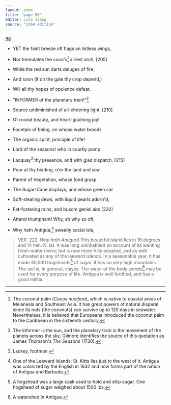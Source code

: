 ```yaml
---
layout: poem
title: "page 98"
editor: Lina Jiang
source: "1764 edition"
---
```



[98]()

- YET the faint breeze oft flags on listless wings,
- Nor tremulates the coco's[^f98n1] airiest arch, [205]
- While the red sun darts deluges of fire;
- And soon \(if on the gale thy crop depend,\)
- Will all thy hopes of opulence defeat.

- "INFORMER of the planetary train!"[^f98n2]
- Source undiminished of all-cheering light, [210]
- Of roseat beauty, and heart-gladning joy!
- Fountain of being, on whose water broods
- The organic spirit, principle of life!
- Lord of the seasons! who in courtly pomp
- Lacquay[^f98n3] thy presence, and with glad dispatch, [215]
- Pour at thy bidding, o'er the land and sea!
- Parent of Vegetation, whose fond grasp
- The Sugar-Cane displays; and whose green car
- Soft-stealing dews, with liquid pearls adorn'd,
- Fat-fostering rains, and buxom genial airs [220]
- Attend triumphant! Why, ah why so oft,
- Why hath Antigua,[^f98n4] sweetly social isle,

> VER. 222. *Why hath Antigua*\] This beautiful island lies in 16 degrees and 14 min. N. lat. It was long uninhabited on account of its wanting fresh-water rivers; but is now more fully peopled, and as well cultivated as any of the leeward islands. In a seasonable year, it has made 30,000 hogsheads[^f98n5] of sugar. It has no very high mountains. The soil is, in general, clayey. The water of the body-ponds[^f98n6] may be used for every purpose of life. Antigua is well fortified, and has a good militia.

[^f98n1]: The coconut palm (*Cocos nucifera*), which is native to coastal areas of Melanesia and Southeast Asia. It has great powers of natural disperal since its nuts (the coconuts) can survive up to 120 days in seawater. Nevertheless, it is believed that Europeans introduced the coconut palm to the Caribbean in the sixteenth century.

[^f98n2]: The informer is the sun, and the planetary train is the movement of the planets across the sky. Gilmore identifies the source of this quotation as James Thomson's *The Seasons* (1730).  

[^f98n3]: Lackey, footman. 

[^f98n4]: One of the Leeward Islands; St. Kitts lies just to the west of it. Antigua was colonized by the English in 1632 and now forms part of the nation of Antigua and Barbuda.

[^f98n5]: A hogshead was a large cask used to hold and ship sugar. One hogshead of sugar weighed about 1500 lbs.

[^f98n6]: A watershed in Antigua. 

---
